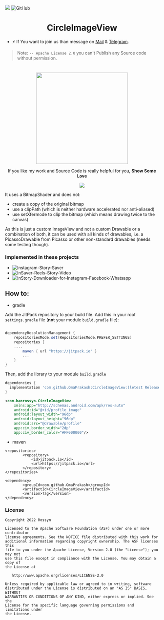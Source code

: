 [![](https://jitpack.io/v/OmaPrakash/CircleImageView.svg)](https://jitpack.io/#OmaPrakash/CircleImageView)
![GitHub](https://img.shields.io/github/license/OmaPrakash/CircleImageView)

<p align="center">
  <h1 align="center">CircleImageView</h1>
</p>

- ⚡  If You want to join us than message on <a href="banrossyn@gmail.com">Mail</a>
&
<a href="https://t.me/banrossyn">Telegram</a>. 

> Note: `-- Apache License 2.0` you can't Publish any Source code without permission.

# 
<p align="center">
    <a href="https://www.paypal.com/paypalme/banrossyn">
      <img src="https://user-images.githubusercontent.com/97843190/184054819-e2e80e69-df46-4d38-8769-5d591673d412.png" width="300"/>
    </a>
  </p>
<p align="center">If you like my work and Source Code is really helpful for you, <strong>Show Some Love</strong></p>

<p align="center">
    <a >
     <img src="https://user-images.githubusercontent.com/97843190/189529088-cd55a081-3b80-4614-a41b-dd424b70c565.png"/>
    </a>
  </p>

It uses a BitmapShader and does not:

- create a copy of the original bitmap
- use a clipPath (which is neither hardware accelerated nor anti-aliased)
- use setXfermode to clip the bitmap (which means drawing twice to the canvas)

As this is just a custom ImageView and not a custom Drawable or a combination of both, it can be used with all kinds of drawables, i.e. a PicassoDrawable from Picasso or other non-standard drawables (needs some testing though).

### Implemented in these projects
- ![Instagram-Story-Saver](https://github.com/BanRossyn/Instagram-Story-Saver)
- ![InSaver-Reels-Story-Video](https://github.com/BanRossyn/InSaver-Reels-Story-Video)
- ![InStory-Downloader-for-Instagram-Facebook-Whatsapp](https://github.com/BanRossyn/InStory-Downloader-for-Instagram-Facebook-Whatsapp)

## How to:
- gradle

Add the JitPack repository to your build file.
Add this in your root `settings.gradle` file (**not** your module `build.gradle` file):

```gradle

dependencyResolutionManagement {
    repositoriesMode.set(RepositoriesMode.PREFER_SETTINGS)
    repositories {
    ....
        maven { url "https://jitpack.io" }
        ...
    }
}
```

Then, add the library to your module `build.gradle`

```gradle
dependencies {
  implementation 'com.github.OmaPrakash:CircleImageView:(letest Release)'
}
```


```xml
<com.banrossyn.CircleImageView
    xmlns:app="http://schemas.android.com/apk/res-auto"
    android:id="@+id/profile_image"
    android:layout_width="96dp"
    android:layout_height="96dp"
    android:src="@drawable/profile"
    app:civ_border_width="2dp"
    app:civ_border_color="#FF000000"/>
```
- maven

```
<repositories>
		<repository>
		    <id>jitpack.io</id>
		    <url>https://jitpack.io</url>
		</repository>
</repositories>

```

```
<dependency>
	    <groupId>com.github.OmaPrakash</groupId>
	    <artifactId>CircleImageView</artifactId>
	    <version>Tag</version>
</dependency>
```



### License
```
Copyright 2022 Rossyn

Licensed to the Apache Software Foundation (ASF) under one or more contributor
license agreements. See the NOTICE file distributed with this work for
additional information regarding copyright ownership. The ASF licenses this
file to you under the Apache License, Version 2.0 (the "License"); you may not
use this file except in compliance with the License. You may obtain a copy of
the License at

   http://www.apache.org/licenses/LICENSE-2.0

Unless required by applicable law or agreed to in writing, software
distributed under the License is distributed on an "AS IS" BASIS, WITHOUT
WARRANTIES OR CONDITIONS OF ANY KIND, either express or implied. See the
License for the specific language governing permissions and limitations under
the License.
```

